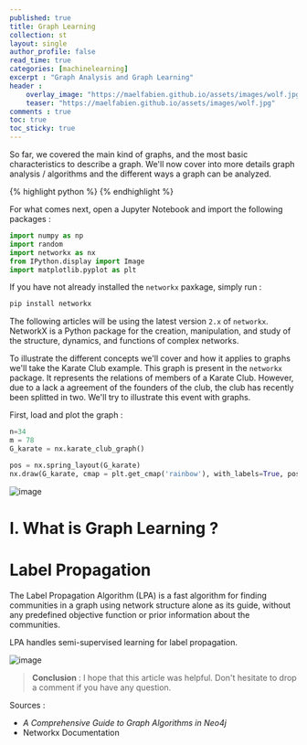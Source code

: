 ```yaml
---
published: true
title: Graph Learning
collection: st
layout: single
author_profile: false
read_time: true
categories: [machinelearning]
excerpt : "Graph Analysis and Graph Learning"
header :
    overlay_image: "https://maelfabien.github.io/assets/images/wolf.jpg"
    teaser: "https://maelfabien.github.io/assets/images/wolf.jpg"
comments : true
toc: true
toc_sticky: true
---
```


So far, we covered the main kind of graphs, and the most basic characteristics to describe a graph. We'll now cover into more details graph analysis / algorithms and the different ways a graph can be analyzed. 

<script type="text/javascript" async
    src="https://cdn.mathjax.org/mathjax/latest/MathJax.js?config=TeX-MML-AM_CHTML">
</script>

{% highlight python %}
{% endhighlight %}

For what comes next, open a Jupyter Notebook and import the following packages :

```python
import numpy as np
import random
import networkx as nx
from IPython.display import Image
import matplotlib.pyplot as plt
```

If you have not already installed the `networkx` paxkage, simply run :

```bash
pip install networkx
```

The following articles will be using the latest version  `2.x` of  `networkx`. NetworkX is a Python package for the creation, manipulation, and study of the structure, dynamics, and functions of complex networks.

To illustrate the different concepts we'll cover and how it applies to graphs we'll take the Karate Club example. This graph is present in the `networkx` package. It represents the relations of members of a Karate Club. However, due to a lack a agreement of the founders of the club, the club has recently been splitted in two. We'll try to illustrate this event with graphs. 

First, load and plot the graph :

```python
n=34
m = 78
G_karate = nx.karate_club_graph()

pos = nx.spring_layout(G_karate)
nx.draw(G_karate, cmap = plt.get_cmap('rainbow'), with_labels=True, pos=pos)
```

![image](https://maelfabien.github.io/assets/images/karate.png)

# I. What is Graph Learning ?

# Label Propagation

The Label Propagation Algorithm (LPA) is a fast algorithm for finding communities in a graph using network structure alone as its guide, without any predefined objective function or prior information about the communities.

LPA handles semi-supervised learning for label propagation.

![image](https://maelfabien.github.io/assets/images/lpa.png)



> **Conclusion** : I hope that this article was helpful. Don't hesitate to drop a comment if you have any question.

Sources : 
- *A Comprehensive Guide to Graph Algorithms in Neo4j*
- Networkx Documentation
